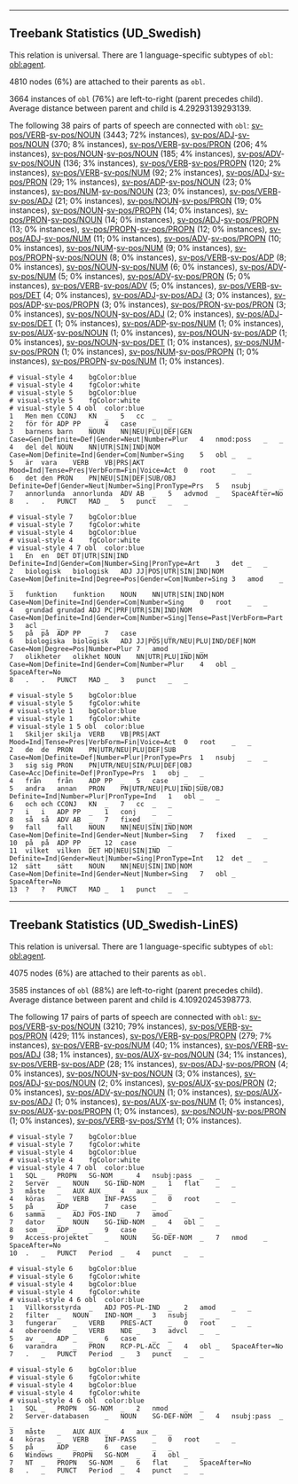 

--------------------------------------------------------------------------------

## Treebank Statistics (UD_Swedish)

This relation is universal.
There are 1 language-specific subtypes of `obl`: [obl:agent]().

4810 nodes (6%) are attached to their parents as `obl`.

3664 instances of `obl` (76%) are left-to-right (parent precedes child).
Average distance between parent and child is 4.29293139293139.

The following 38 pairs of parts of speech are connected with `obl`: [sv-pos/VERB]()-[sv-pos/NOUN]() (3443; 72% instances), [sv-pos/ADJ]()-[sv-pos/NOUN]() (370; 8% instances), [sv-pos/VERB]()-[sv-pos/PRON]() (206; 4% instances), [sv-pos/NOUN]()-[sv-pos/NOUN]() (185; 4% instances), [sv-pos/ADV]()-[sv-pos/NOUN]() (136; 3% instances), [sv-pos/VERB]()-[sv-pos/PROPN]() (120; 2% instances), [sv-pos/VERB]()-[sv-pos/NUM]() (92; 2% instances), [sv-pos/ADJ]()-[sv-pos/PRON]() (29; 1% instances), [sv-pos/ADP]()-[sv-pos/NOUN]() (23; 0% instances), [sv-pos/NUM]()-[sv-pos/NOUN]() (23; 0% instances), [sv-pos/VERB]()-[sv-pos/ADJ]() (21; 0% instances), [sv-pos/NOUN]()-[sv-pos/PRON]() (19; 0% instances), [sv-pos/NOUN]()-[sv-pos/PROPN]() (14; 0% instances), [sv-pos/PRON]()-[sv-pos/NOUN]() (14; 0% instances), [sv-pos/ADJ]()-[sv-pos/PROPN]() (13; 0% instances), [sv-pos/PROPN]()-[sv-pos/PROPN]() (12; 0% instances), [sv-pos/ADJ]()-[sv-pos/NUM]() (11; 0% instances), [sv-pos/ADV]()-[sv-pos/PROPN]() (10; 0% instances), [sv-pos/NUM]()-[sv-pos/NUM]() (9; 0% instances), [sv-pos/PROPN]()-[sv-pos/NOUN]() (8; 0% instances), [sv-pos/VERB]()-[sv-pos/ADP]() (8; 0% instances), [sv-pos/NOUN]()-[sv-pos/NUM]() (6; 0% instances), [sv-pos/ADV]()-[sv-pos/NUM]() (5; 0% instances), [sv-pos/ADV]()-[sv-pos/PRON]() (5; 0% instances), [sv-pos/VERB]()-[sv-pos/ADV]() (5; 0% instances), [sv-pos/VERB]()-[sv-pos/DET]() (4; 0% instances), [sv-pos/ADJ]()-[sv-pos/ADJ]() (3; 0% instances), [sv-pos/ADP]()-[sv-pos/PROPN]() (3; 0% instances), [sv-pos/PRON]()-[sv-pos/PRON]() (3; 0% instances), [sv-pos/NOUN]()-[sv-pos/ADJ]() (2; 0% instances), [sv-pos/ADJ]()-[sv-pos/DET]() (1; 0% instances), [sv-pos/ADP]()-[sv-pos/NUM]() (1; 0% instances), [sv-pos/AUX]()-[sv-pos/NOUN]() (1; 0% instances), [sv-pos/NOUN]()-[sv-pos/ADP]() (1; 0% instances), [sv-pos/NOUN]()-[sv-pos/DET]() (1; 0% instances), [sv-pos/NUM]()-[sv-pos/PRON]() (1; 0% instances), [sv-pos/NUM]()-[sv-pos/PROPN]() (1; 0% instances), [sv-pos/PROPN]()-[sv-pos/NUM]() (1; 0% instances).


~~~ conllu
# visual-style 4	bgColor:blue
# visual-style 4	fgColor:white
# visual-style 5	bgColor:blue
# visual-style 5	fgColor:white
# visual-style 5 4 obl	color:blue
1	Men	men	CCONJ	KN	_	5	cc	_	_
2	för	för	ADP	PP	_	4	case	_	_
3	barnens	barn	NOUN	NN|NEU|PLU|DEF|GEN	Case=Gen|Definite=Def|Gender=Neut|Number=Plur	4	nmod:poss	_	_
4	del	del	NOUN	NN|UTR|SIN|IND|NOM	Case=Nom|Definite=Ind|Gender=Com|Number=Sing	5	obl	_	_
5	är	vara	VERB	VB|PRS|AKT	Mood=Ind|Tense=Pres|VerbForm=Fin|Voice=Act	0	root	_	_
6	det	den	PRON	PN|NEU|SIN|DEF|SUB/OBJ	Definite=Def|Gender=Neut|Number=Sing|PronType=Prs	5	nsubj	_	_
7	annorlunda	annorlunda	ADV	AB	_	5	advmod	_	SpaceAfter=No
8	.	.	PUNCT	MAD	_	5	punct	_	_

~~~


~~~ conllu
# visual-style 7	bgColor:blue
# visual-style 7	fgColor:white
# visual-style 4	bgColor:blue
# visual-style 4	fgColor:white
# visual-style 4 7 obl	color:blue
1	En	en	DET	DT|UTR|SIN|IND	Definite=Ind|Gender=Com|Number=Sing|PronType=Art	3	det	_	_
2	biologisk	biologisk	ADJ	JJ|POS|UTR|SIN|IND|NOM	Case=Nom|Definite=Ind|Degree=Pos|Gender=Com|Number=Sing	3	amod	_	_
3	funktion	funktion	NOUN	NN|UTR|SIN|IND|NOM	Case=Nom|Definite=Ind|Gender=Com|Number=Sing	0	root	_	_
4	grundad	grundad	ADJ	PC|PRF|UTR|SIN|IND|NOM	Case=Nom|Definite=Ind|Gender=Com|Number=Sing|Tense=Past|VerbForm=Part	3	acl	_	_
5	på	på	ADP	PP	_	7	case	_	_
6	biologiska	biologisk	ADJ	JJ|POS|UTR/NEU|PLU|IND/DEF|NOM	Case=Nom|Degree=Pos|Number=Plur	7	amod	_	_
7	olikheter	olikhet	NOUN	NN|UTR|PLU|IND|NOM	Case=Nom|Definite=Ind|Gender=Com|Number=Plur	4	obl	_	SpaceAfter=No
8	.	.	PUNCT	MAD	_	3	punct	_	_

~~~


~~~ conllu
# visual-style 5	bgColor:blue
# visual-style 5	fgColor:white
# visual-style 1	bgColor:blue
# visual-style 1	fgColor:white
# visual-style 1 5 obl	color:blue
1	Skiljer	skilja	VERB	VB|PRS|AKT	Mood=Ind|Tense=Pres|VerbForm=Fin|Voice=Act	0	root	_	_
2	de	de	PRON	PN|UTR/NEU|PLU|DEF|SUB	Case=Nom|Definite=Def|Number=Plur|PronType=Prs	1	nsubj	_	_
3	sig	sig	PRON	PN|UTR/NEU|SIN/PLU|DEF|OBJ	Case=Acc|Definite=Def|PronType=Prs	1	obj	_	_
4	från	från	ADP	PP	_	5	case	_	_
5	andra	annan	PRON	PN|UTR/NEU|PLU|IND|SUB/OBJ	Definite=Ind|Number=Plur|PronType=Ind	1	obl	_	_
6	och	och	CCONJ	KN	_	7	cc	_	_
7	i	i	ADP	PP	_	1	conj	_	_
8	så	så	ADV	AB	_	7	fixed	_	_
9	fall	fall	NOUN	NN|NEU|SIN|IND|NOM	Case=Nom|Definite=Ind|Gender=Neut|Number=Sing	7	fixed	_	_
10	på	på	ADP	PP	_	12	case	_	_
11	vilket	vilken	DET	HD|NEU|SIN|IND	Definite=Ind|Gender=Neut|Number=Sing|PronType=Int	12	det	_	_
12	sätt	sätt	NOUN	NN|NEU|SIN|IND|NOM	Case=Nom|Definite=Ind|Gender=Neut|Number=Sing	7	obl	_	SpaceAfter=No
13	?	?	PUNCT	MAD	_	1	punct	_	_

~~~




--------------------------------------------------------------------------------

## Treebank Statistics (UD_Swedish-LinES)

This relation is universal.
There are 1 language-specific subtypes of `obl`: [obl:agent]().

4075 nodes (6%) are attached to their parents as `obl`.

3585 instances of `obl` (88%) are left-to-right (parent precedes child).
Average distance between parent and child is 4.10920245398773.

The following 17 pairs of parts of speech are connected with `obl`: [sv-pos/VERB]()-[sv-pos/NOUN]() (3210; 79% instances), [sv-pos/VERB]()-[sv-pos/PRON]() (429; 11% instances), [sv-pos/VERB]()-[sv-pos/PROPN]() (279; 7% instances), [sv-pos/VERB]()-[sv-pos/NUM]() (40; 1% instances), [sv-pos/VERB]()-[sv-pos/ADJ]() (38; 1% instances), [sv-pos/AUX]()-[sv-pos/NOUN]() (34; 1% instances), [sv-pos/VERB]()-[sv-pos/ADP]() (28; 1% instances), [sv-pos/ADJ]()-[sv-pos/PRON]() (4; 0% instances), [sv-pos/NOUN]()-[sv-pos/NOUN]() (3; 0% instances), [sv-pos/ADJ]()-[sv-pos/NOUN]() (2; 0% instances), [sv-pos/AUX]()-[sv-pos/PRON]() (2; 0% instances), [sv-pos/ADV]()-[sv-pos/NOUN]() (1; 0% instances), [sv-pos/AUX]()-[sv-pos/ADJ]() (1; 0% instances), [sv-pos/AUX]()-[sv-pos/NUM]() (1; 0% instances), [sv-pos/AUX]()-[sv-pos/PROPN]() (1; 0% instances), [sv-pos/NOUN]()-[sv-pos/PRON]() (1; 0% instances), [sv-pos/VERB]()-[sv-pos/SYM]() (1; 0% instances).


~~~ conllu
# visual-style 7	bgColor:blue
# visual-style 7	fgColor:white
# visual-style 4	bgColor:blue
# visual-style 4	fgColor:white
# visual-style 4 7 obl	color:blue
1	SQL	_	PROPN	SG-NOM	_	4	nsubj:pass	_	_
2	Server	_	NOUN	SG-IND-NOM	_	1	flat	_	_
3	måste	_	AUX	AUX	_	4	aux	_	_
4	köras	_	VERB	INF-PASS	_	0	root	_	_
5	på	_	ADP	_	_	7	case	_	_
6	samma	_	ADJ	POS-IND	_	7	amod	_	_
7	dator	_	NOUN	SG-IND-NOM	_	4	obl	_	_
8	som	_	ADP	_	_	9	case	_	_
9	Access-projektet	_	NOUN	SG-DEF-NOM	_	7	nmod	_	SpaceAfter=No
10	.	_	PUNCT	Period	_	4	punct	_	_

~~~


~~~ conllu
# visual-style 6	bgColor:blue
# visual-style 6	fgColor:white
# visual-style 4	bgColor:blue
# visual-style 4	fgColor:white
# visual-style 4 6 obl	color:blue
1	Villkorsstyrda	_	ADJ	POS-PL-IND	_	2	amod	_	_
2	filter	_	NOUN	IND-NOM	_	3	nsubj	_	_
3	fungerar	_	VERB	PRES-ACT	_	0	root	_	_
4	oberoende	_	VERB	NDE	_	3	advcl	_	_
5	av	_	ADP	_	_	6	case	_	_
6	varandra	_	PRON	RCP-PL-ACC	_	4	obl	_	SpaceAfter=No
7	.	_	PUNCT	Period	_	3	punct	_	_

~~~


~~~ conllu
# visual-style 6	bgColor:blue
# visual-style 6	fgColor:white
# visual-style 4	bgColor:blue
# visual-style 4	fgColor:white
# visual-style 4 6 obl	color:blue
1	SQL	_	PROPN	SG-NOM	_	2	nmod	_	_
2	Server-databasen	_	NOUN	SG-DEF-NOM	_	4	nsubj:pass	_	_
3	måste	_	AUX	AUX	_	4	aux	_	_
4	köras	_	VERB	INF-PASS	_	0	root	_	_
5	på	_	ADP	_	_	6	case	_	_
6	Windows	_	PROPN	SG-NOM	_	4	obl	_	_
7	NT	_	PROPN	SG-NOM	_	6	flat	_	SpaceAfter=No
8	.	_	PUNCT	Period	_	4	punct	_	_

~~~


